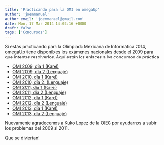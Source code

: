 ```yaml
---
title: 'Practicando para la OMI en omegaUp'
author: 'joemmanuel'
author_email: 'joemmanuel@gmail.com'
date: Mon, 17 Mar 2014 14:02:16 +0000
draft: false
tags: ['Concursos']
---
```


Si estás practicando para la Olimpiada Mexicana de Informática 2014, omegaUp tiene disponibles los exámenes nacionales desde el 2009 para que intentes resolverlos. Aquí están los enlaces a los concursos de práctica

*   [OMI 2009, día 1 (Karel)](https://omegaup.com/arena/OMI2009D1/practice/)
*   [OMI 2009, día 2 (Lenguaje)](https://omegaup.com/arena/OMI2009D2/practice/)
*   [OMI 2010, día 1 (Karel)](https://omegaup.com/arena/OMI2010D1/practice/)
*   [OMI 2010, día 2, (Lenguaje)](https://omegaup.com/arena/OMI2010D2/practice/)
*   [OMI 2011, día 1 (Karel)](https://omegaup.com/arena/OMI2011D1/practice/)
*   [OMI 2011, día 2 (Lenguaje)](https://omegaup.com/arena/OMI2011D2/practice/)
*   [OMI 2012, día 1 (Karel)](https://omegaup.com/arena/OMI2012DIA1/practice/)
*   [OMI 2012, día 2 (Lenguaje)](https://omegaup.com/arena/OMI2012DIA2/practice/)
*   [OMI 2013, día 1 (Karel)](https://omegaup.com/arena/OMI2013DIA1/practice/)
*   [OMI 2013, día 2 (Lenguaje)](https://omegaup.com/arena/OMI2013DIA2/practice/)

Nuevamente agradecemos a Kuko Lopez de la [OIEG](http://www.cimat.mx/oieg/orig/2013/) por ayudarnos a subir los problemas del 2009 al 2011.

Que se diviertan!